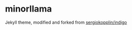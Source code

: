 # minorllama

Jekyll theme, modified and forked from [sergiokopplin/indigo](https://github.com/sergiokopplin/indigo)

